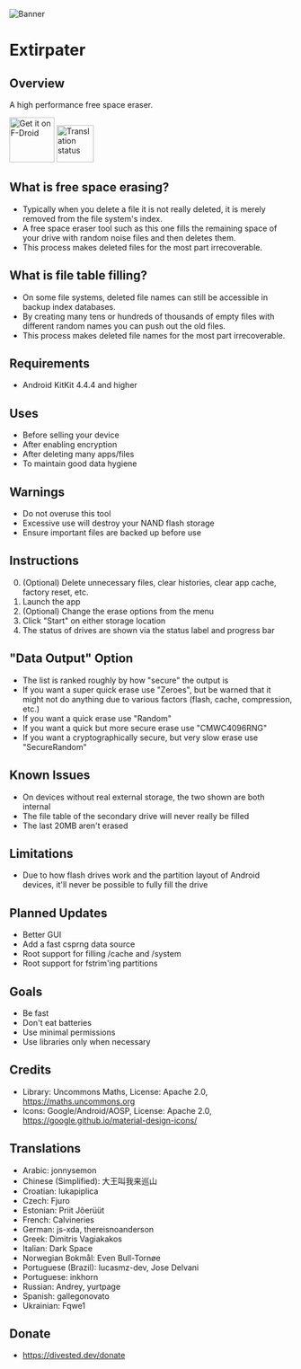 ![Banner](https://divestos.org/images/featureGraphics/Extirpater.png)

Extirpater
==========

Overview
--------
A high performance free space eraser.

[<img src="https://fdroid.gitlab.io/artwork/badge/get-it-on.png"
     alt="Get it on F-Droid"
     height="80">](https://f-droid.org/packages/us.spotco.extirpater/)
[<img src="https://hosted.weblate.org/widget/divestos/extirpater/287x66-grey.png"
     alt="Translation status"
     height="66">](https://hosted.weblate.org/engage/divestos/)

What is free space erasing?
---------------------------
- Typically when you delete a file it is not really deleted, it is merely removed from the file system's index.
- A free space eraser tool such as this one fills the remaining space of your drive with random noise files and then deletes them.
- This process makes deleted files for the most part irrecoverable.

What is file table filling?
---------------------------
- On some file systems, deleted file names can still be accessible in backup index databases.
- By creating many tens or hundreds of thousands of empty files with different random names you can push out the old files.
- This process makes deleted file names for the most part irrecoverable.

Requirements
------------
- Android KitKit 4.4.4 and higher

Uses
----
- Before selling your device
- After enabling encryption
- After deleting many apps/files
- To maintain good data hygiene

Warnings
-------
- Do not overuse this tool
- Excessive use will destroy your NAND flash storage
- Ensure important files are backed up before use

Instructions
------------
0. (Optional) Delete unnecessary files, clear histories, clear app cache, factory reset, etc.
1. Launch the app
2. (Optional) Change the erase options from the menu
3. Click "Start" on either storage location
4. The status of drives are shown via the status label and progress bar

"Data Output" Option
--------------------
- The list is ranked roughly by how "secure" the output is
- If you want a super quick erase use "Zeroes", but be warned that it might not do anything due to various factors (flash, cache, compression, etc.)
- If you want a quick erase use "Random"
- If you want a quick but more secure erase use "CMWC4096RNG"
- If you want a cryptographically secure, but very slow erase use "SecureRandom"

Known Issues
------------
- On devices without real external storage, the two shown are both internal
- The file table of the secondary drive will never really be filled
- The last 20MB aren't erased

Limitations
-----------
- Due to how flash drives work and the partition layout of Android devices, it'll never be possible to fully fill the drive

Planned Updates
---------------
- Better GUI
- Add a fast csprng data source
- Root support for filling /cache and /system
- Root support for fstrim'ing partitions

Goals
-----
- Be fast
- Don't eat batteries
- Use minimal permissions
- Use libraries only when necessary

Credits
-------
- Library: Uncommons Maths, License: Apache 2.0, https://maths.uncommons.org
- Icons: Google/Android/AOSP, License: Apache 2.0, https://google.github.io/material-design-icons/

Translations
------------
- Arabic: jonnysemon
- Chinese (Simplified): 大王叫我来巡山
- Croatian: lukapiplica
- Czech: Fjuro
- Estonian: Priit Jõerüüt
- French: Calvineries
- German: js-xda, thereisnoanderson
- Greek: Dimitris Vagiakakos
- Italian: Dark Space
- Norwegian Bokmål: Even Bull-Tornøe
- Portuguese (Brazil): lucasmz-dev, Jose Delvani
- Portuguese: inkhorn
- Russian: Andrey, yurtpage
- Spanish: gallegonovato
- Ukrainian: Fqwe1

Donate
-------
- https://divested.dev/donate
